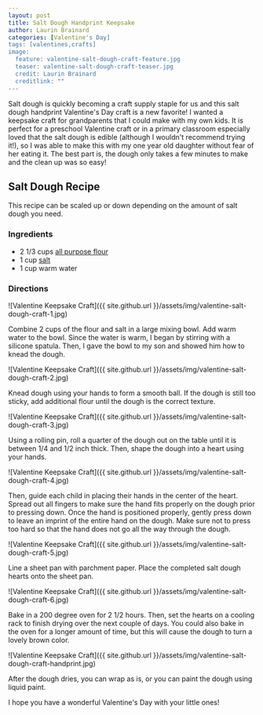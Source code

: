 ```yaml
---
layout: post
title: Salt Dough Handprint Keepsake
author: Laurin Brainard
categories: [Valentine's Day]
tags: [valentines,crafts]
image:
  feature: valentine-salt-dough-craft-feature.jpg
  teaser: valentine-salt-dough-craft-teaser.jpg
  credit: Laurin Brainard
  creditlink: ""
---
```

Salt dough is quickly becoming a craft supply staple for us and this salt dough handprint Valentine's Day craft is a new favorite! I wanted a keepsake craft for grandparents that I could make with my own kids. It is perfect for a preschool Valentine craft or in a primary classroom especially loved that the salt dough is edible (although I wouldn't recommend trying it!), so I was able to make this with my one year old daughter without fear of her eating it. The best part is, the dough only takes a few minutes to make and the clean up was so easy! 

## Salt Dough Recipe
This recipe can be scaled up or down depending on the amount of salt dough you need. 

### Ingredients
- 2 1/3 cups [all purpose flour](https://amzn.to/386z4aa)
- 1 cup [salt](https://amzn.to/34UFgju)
- 1 cup warm water

### Directions
![Valentine Keepsake Craft]({{ site.github.url }}/assets/img/valentine-salt-dough-craft-1.jpg)

Combine 2 cups of the flour and salt in a large mixing bowl. Add warm water to the bowl. Since the water is warm, I began by stirring with a silicone spatula. Then, I gave the bowl to my son and showed him how to knead the dough. 

![Valentine Keepsake Craft]({{ site.github.url }}/assets/img/valentine-salt-dough-craft-2.jpg)

Knead dough using your hands to form a smooth ball. If the dough is still too sticky, add additional flour until the dough is the correct texture.

![Valentine Keepsake Craft]({{ site.github.url }}/assets/img/valentine-salt-dough-craft-3.jpg)

Using a rolling pin, roll a quarter of the dough out on the table until it is between 1/4 and 1/2 inch thick. Then, shape the dough into a heart using your hands. 

![Valentine Keepsake Craft]({{ site.github.url }}/assets/img/valentine-salt-dough-craft-4.jpg)

Then, guide each child in placing their hands in the center of the heart. Spread out all fingers to make sure the hand fits properly on the dough prior to pressing down. Once the hand is positioned properly, gently press down to leave an imprint of the entire hand on the dough. Make sure not to press too hard so that the hand does not go all the way through the dough. 

![Valentine Keepsake Craft]({{ site.github.url }}/assets/img/valentine-salt-dough-craft-5.jpg)

Line a sheet pan with parchment paper. Place the completed salt dough hearts onto the sheet pan. 

![Valentine Keepsake Craft]({{ site.github.url }}/assets/img/valentine-salt-dough-craft-6.jpg)

Bake in a 200 degree oven for 2 1/2 hours. Then, set the hearts on a cooling rack to finish drying over the next couple of days. You could also bake in the oven for a longer amount of time, but this will cause the dough to turn a lovely brown color. 

![Valentine Keepsake Craft]({{ site.github.url }}/assets/img/valentine-salt-dough-craft-handprint.jpg)

After the dough dries, you can wrap as is, or you can paint the dough using liquid paint. 

I hope you have a wonderful Valentine's Day with your little ones! 